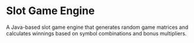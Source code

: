 # Slot Game Engine

A Java-based slot game engine that generates random game matrices and calculates winnings based on symbol combinations and bonus multipliers.
